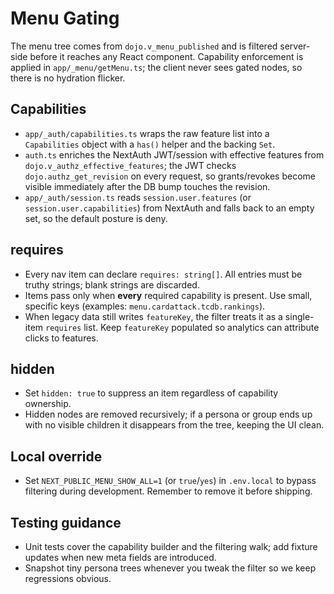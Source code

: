 # Menu Gating

The menu tree comes from `dojo.v_menu_published` and is filtered server-side before it reaches any React component. Capability enforcement is applied in `app/_menu/getMenu.ts`; the client never sees gated nodes, so there is no hydration flicker.

## Capabilities

- `app/_auth/capabilities.ts` wraps the raw feature list into a `Capabilities` object with a `has()` helper and the backing `Set`.
- `auth.ts` enriches the NextAuth JWT/session with effective features from `dojo.v_authz_effective_features`; the JWT checks `dojo.authz_get_revision` on every request, so grants/revokes become visible immediately after the DB bump touches the revision.
- `app/_auth/session.ts` reads `session.user.features` (or `session.user.capabilities`) from NextAuth and falls back to an empty set, so the default posture is deny.

## requires

- Every nav item can declare `requires: string[]`. All entries must be truthy strings; blank strings are discarded.
- Items pass only when **every** required capability is present. Use small, specific keys (examples: `menu.cardattack.tcdb.rankings`).
- When legacy data still writes `featureKey`, the filter treats it as a single-item `requires` list. Keep `featureKey` populated so analytics can attribute clicks to features.

## hidden

- Set `hidden: true` to suppress an item regardless of capability ownership.
- Hidden nodes are removed recursively; if a persona or group ends up with no visible children it disappears from the tree, keeping the UI clean.

## Local override

- Set `NEXT_PUBLIC_MENU_SHOW_ALL=1` (or `true`/`yes`) in `.env.local` to bypass filtering during development. Remember to remove it before shipping.

## Testing guidance

- Unit tests cover the capability builder and the filtering walk; add fixture updates when new meta fields are introduced.
- Snapshot tiny persona trees whenever you tweak the filter so we keep regressions obvious.
